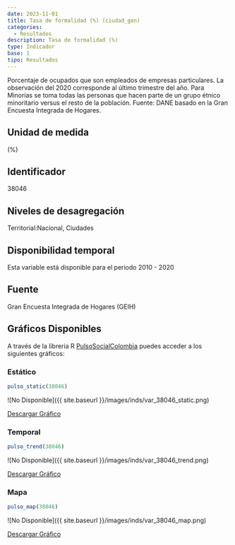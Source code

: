 ```yaml
---
date: 2023-11-01
title: Tasa de formalidad (%) (ciudad_gen)
categories:
  - Resultados
description: Tasa de formalidad (%)
type: Indicador
base: 1
tipo: Resultados
--- 
```


Porcentaje de ocupados que son empleados de empresas particulares. La observación del 2020 corresponde al último trimestre del año. Para Minorias se toma todas las personas que hacen parte de un grupo étnico minoritario versus el resto de la población.
Fuente: DANE basado en la Gran Encuesta Integrada de Hogares.

## Unidad de medida
(%)

## Identificador
38046

## Niveles de desagregación
Territorial:Nacional, Ciudades

## Disponibilidad temporal
Esta variable está disponible para el periodo 2010 - 2020

## Fuente
Gran Encuesta Integrada de Hogares (GEIH)

## Gráficos Disponibles

A través de la libreria R [PulsoSocialColombia](https://github.com/pulsosocialcolombia/PulsoSocialColombia) puedes acceder a los siguientes gráficos:

### Estático

``` R
pulso_static(38046)
```

![No Disponible]({{ site.baseurl }}/images/inds/var_38046_static.png)

<a href='{{ site.baseurl }}/images/inds/var_38046_static.png'>Descargar Gráfico</a>

### Temporal

``` R
pulso_trend(38046)
```

![No Disponible]({{ site.baseurl }}/images/inds/var_38046_trend.png)

<a href='{{ site.baseurl }}/images/inds/var_38046_trend.png'>Descargar Gráfico</a>

### Mapa

``` R
pulso_map(38046)
```

![No Disponible]({{ site.baseurl }}/images/inds/var_38046_map.png)

<a href='{{ site.baseurl }}/images/inds/var_38046_map.png'>Descargar Gráfico</a>